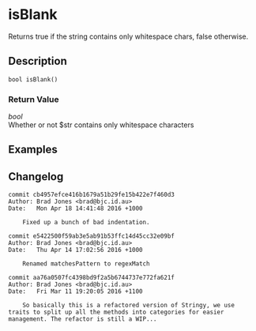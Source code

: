 # isBlank
Returns true if the string contains only whitespace chars, false
otherwise.

## Description
`bool isBlank()`


### Return Value
_bool_  
Whether or not $str contains only whitespace characters

## Examples

## Changelog
```
commit cb4957efce416b1679a51b29fe15b422e7f460d3
Author: Brad Jones <brad@bjc.id.au>
Date:   Mon Apr 18 14:41:48 2016 +1000

    Fixed up a bunch of bad indentation.

commit e5422500f59ab3e5ab91b53ffc14d45cc32e09bf
Author: Brad Jones <brad@bjc.id.au>
Date:   Thu Apr 14 17:02:56 2016 +1000

    Renamed matchesPattern to regexMatch

commit aa76a0507fc4398bd9f2a5b6744737e772fa621f
Author: Brad Jones <brad@bjc.id.au>
Date:   Fri Mar 11 19:20:05 2016 +1100

    So basically this is a refactored version of Stringy, we use traits to split up all the methods into categories for easier management. The refactor is still a WIP...
```